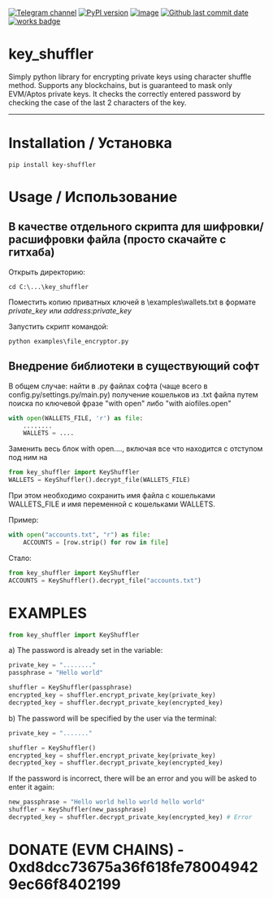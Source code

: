 [![Telegram channel](https://img.shields.io/endpoint?url=https://runkit.io/damiankrawczyk/telegram-badge/branches/master?url=https://t.me/cryptogovnozavod)](https://t.me/cryptogovnozavod)
[![PyPI version](https://badge.fury.io/py/key_shuffler.svg)](https://badge.fury.io/py/key_shuffler)
[![image](https://img.shields.io/pypi/pyversions/key_shuffler.svg)](https://pypi.org/project/key_shuffler/)
[![Github last commit date](https://img.shields.io/github/last-commit/indicatedl/key_shuffler.svg?label=Updated&logo=github&cacheSeconds=600)](https://github.com/indicatedl/key_shuffler/commits)
[![works badge](https://cdn.jsdelivr.net/gh/nikku/works-on-my-machine@v0.2.0/badge.svg)](https://github.com/nikku/works-on-my-machine)  

# key_shuffler

Simply python library for encrypting private keys using character shuffle method.
Supports any blockchains, but is guaranteed to mask only EVM/Aptos private keys.
It checks the correctly entered password by checking the case of the last 2 characters of the key.

---

# Installation / Установка
```
pip install key-shuffler
```

# Usage / Использование

## В качестве отдельного скрипта для шифровки/расшифровки файла (просто скачайте с гитхаба)

Открыть директорию:
```
cd C:\...\key_shuffler
```
Поместить копию приватных ключей в \examples\wallets.txt в формате _private_key_ или _address:private_key_

Запустить скрипт командой:
```
python examples\file_encryptor.py
```

## Внедрение библиотеки в существующий софт

В общем случае: найти в .py файлах софта (чаще всего в config.py/settings.py/main.py) получение кошельков из .txt файла путем поиска по ключевой фразе "with open" либо "with aiofiles.open"
```python
with open(WALLETS_FILE, 'r') as file:
    ........
    WALLETS = ....
```
Заменить весь блок with open...., включая все что находится с отступом под ним на
```python
from key_shuffler import KeyShuffler
WALLETS = KeyShuffler().decrypt_file(WALLETS_FILE)
```
При этом необходимо сохранить имя файла с кошельками WALLETS_FILE и имя переменной с кошельками WALLETS.

Пример:
```python
with open("accounts.txt", "r") as file:
    ACCOUNTS = [row.strip() for row in file]
```
Стало:
```python
from key_shuffler import KeyShuffler
ACCOUNTS = KeyShuffler().decrypt_file("accounts.txt")
```

# EXAMPLES

```python
from key_shuffler import KeyShuffler
```
a) The password is already set in the variable:
```python
private_key = "........"
passphrase = "Hello world" 

shuffler = KeyShuffler(passphrase)
encrypted_key = shuffler.encrypt_private_key(private_key)
decrypted_key = shuffler.decrypt_private_key(encrypted_key)
```

b) The password will be specified by the user via the terminal:
```python
private_key = "......."

shuffler = KeyShuffler()
encrypted_key = shuffler.encrypt_private_key(private_key)
decrypted_key = shuffler.decrypt_private_key(encrypted_key)
```

If the password is incorrect, there will be an error and you will be asked to enter it again:
```python
new_passphrase = "Hello world hello world hello world" 
shuffler = KeyShuffler(new_passphrase)
decrypted_key = shuffler.decrypt_private_key(encrypted_key) # Error
```


# DONATE (EVM CHAINS) - 0xd8dcc73675a36f618fe780049429ec66f8402199
